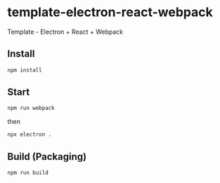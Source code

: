 # template-electron-react-webpack
Template - Electron + React + Webpack

## Install
```bash
npm install
```

## Start
```bash
npm run webpack
```

then

```bash
npx electron .
```

## Build (Packaging)

```bash
npm run build
```
